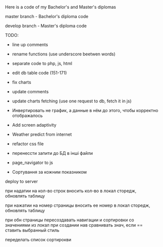 Here is a code of my Bachelor's and Master's diplomas

master branch - Bachelor's diploma code

develop branch - Master's diploma code


TODO: 
 + line up comments 
 + rename functions (use underscore beetwen words) 
 + separate code to php, js, html 
 + edit db table code (151-171) 
 + fix charts 
 + update comments
 + update charts fetching (use one request to db, fetch it in js)
 + Инвертировать не график, а данные в нём до этого, чтобы корректно отображалось

 + Add screen adaptivity
 + Weather predict from internet
 + refactor css file
 + перенессти запити до БД в інші файли
 + page_navigator to js
 + Сортування за кожним показником


 deploy to server 




 при надатии на кол-во строк вносить кол-во в локал сторедж, обновлять таблицу

 при нажатии на номер страницы вносить ее номер в локал сторедж, обновлять таблицу

 при обн страницы пересоздавать навигации и сортировки со значениями из локал
 при создании нав сравнивать знач, если == ставить выбранный стиль


 переделать список сортирокви



